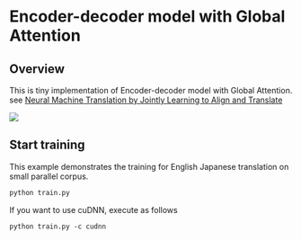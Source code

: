 # Encoder-decoder model with Global Attention
## Overview
This is tiny implementation of Encoder-decoder model with Global Attention.
see [Neural Machine Translation by Jointly Learning to Align and Translate](https://arxiv.org/abs/1409.0473)

![](https://raw.githubusercontent.com/satopirka/nlp-nnabla/master/img/attention.png)

## Start training
This example demonstrates the training for English Japanese translation on small parallel corpus.

```sh
python train.py
```

If you want to use cuDNN, execute as follows

```
python train.py -c cudnn
```
